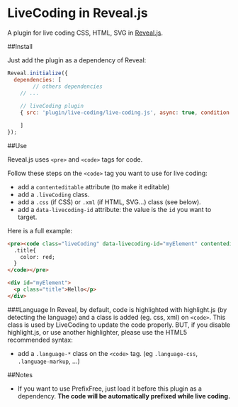 LiveCoding in Reveal.js
=================

A plugin for live coding CSS, HTML, SVG in [Reveal.js](https://github.com/hakimel/reveal.js/).

##Install

Just add the plugin as a dependency of Reveal:

```javascript
Reveal.initialize({
  dependencies: [
		// others dependencies
    // ...
    
    // liveCoding plugin
    { src: 'plugin/live-coding/live-coding.js', async: true, condition: function() { return !!document.body.classList; }}

	]
});
```

##Use

Reveal.js uses `<pre>` and `<code>` tags for code.

Follow these steps on the `<code>` tag you want to use for live coding:
- add a `contenteditable` attribute (to make it editable)
- add a `.liveCoding` class.
- add a `.css` (if CSS) or `.xml` (if HTML, SVG...) class (see below).
- add a `data-livecoding-id` attribute: the value is the `id` you want to target.

Here is a full example:

```html
<pre><code class="liveCoding" data-livecoding-id="myElement" contenteditable>
  .title{
    color: red;
  }
</code></pre>

<div id="myElement">
  <p class="title">Hello</p>
</div>
```

###Language
In Reveal, by default, code is highlighted with highlight.js (by detecting the language) and a class is added (eg. 
css, xml) on `<code>`. This class is used by LiveCoding to update the code properly. BUT, if you disable highlight.js, 
or use another highlighter, please use the HTML5 recommended syntax:
- add a `.language-*` class on the `<code>` tag. (eg `.language-css`, `.language-markup`, ...)

##Notes

- If you want to use PrefixFree, just load it before this plugin as a dependency. **The code will be automatically prefixed while live coding.**
